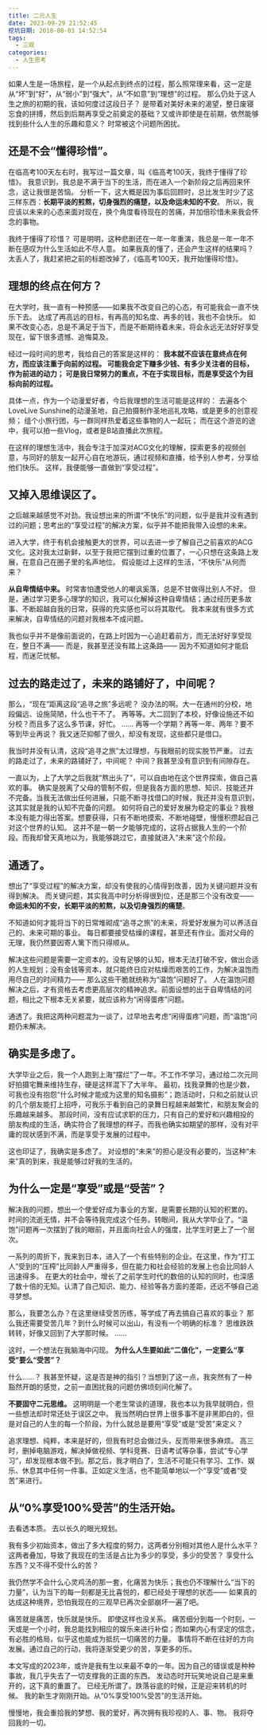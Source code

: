 ```yaml
---
title: 二元人生
date: 2023-09-29 21:52:45
挖坑日期: 2018-08-03 14:52:54
tags:
  - 三观
categories:
  - 人生思考
---
```


如果人生是一场旅程，是一个从起点到终点的过程，那么照常理来看，这一定是从“坏”到“好”，从“弱小”到“强大”，从“不如意”到“理想”的过程。
那么仍处于这人生之旅的初期的我，该如何度过这段日子？
是带着对美好未来的渴望，整日废寝忘食的拼搏，然后到后期再享受之前奠定的基础？又或许即使是在前期，依然能够找到些什么人生的乐趣和意义？
时常被这个问题所困扰。

## 还是不会“懂得珍惜”。

在临高考100天左右时，我写过一篇文章，叫《临高考100天，我终于懂得了珍惜》。
我意识到，我总是不满于当下的生活，而在进入一个新阶段之后再回来怀念，这让我很是苦恼。
分析一下，这大概是因为事后回顾时，总比发生时少了这三样东西：**长期平淡的煎熬，切身强烈的痛楚，以及命运未知的不安**。
所以，我应该以未来的心态来面对现在，换个角度看待现在的苦痛，并加倍珍惜未来我会怀念的事物。

我终于懂得了珍惜？
可是明明，这种悲剧还在一年一年重演，我总是一年一年不断在感叹为什么生活如此不尽人意。
如果我真的懂了，还会产生这样的结果吗？
太丢人了，我赶紧把之前的标题改掉了，《临高考100天，我开始懂得珍惜》。

## 理想的终点在何方？

在大学时，我一直有一种预感——如果我不改变自己的心态，有可能我会一直不快乐下去。
达成了再高远的目标，有再高的知名度、再多的钱，我也不会快乐。
如果不改变心态，总是不满足于当下，而是不断期待着未来，将会永远无法好好享受现在，留下很多遗憾、追悔莫及。

经过一段时间的思考，我给自己的答案是这样的：
**我本就不应该在意终点在何方，而应该注重于向前的过程。
可能我会定下赚多少钱、有多少关注者的目标，作为前进的动力；
可是我日常努力的重点，不在于实现目标，而是享受这个为目标向前的过程。**

具体一点，作为一个动漫爱好者，今后我理想的生活可能是这样的：
去遍各个LoveLive Sunshine的动漫圣地，自己拍摄制作圣地巡礼攻略，或是更多的创意视频；
组个小旅行团，与一群同样热爱着这些事物的人一起玩；
而在这个游览的途中，我可以拍一些Vlog，或者是B站直播此次旅程。

在这样的理想生活中，我会专注于加深对ACG文化的理解，探索更多的视频创意，与同好的朋友一起开心自在地游玩，通过视频和直播，给予别人参考，分享给他们快乐。
这样，我便能够一直做到“享受过程”。

## 又掉入思维误区了。

之后越来越感觉不对劲。我设想出来的所谓“不快乐”的问题，似乎是我并没有遇到过的问题；思考出的“享受过程”的解决方案，似乎并不能把我带入设想的未来。

进入大学，终于有机会接触更大的世界，可以去进一步了解自己之前喜欢的ACG文化。这对我太过新鲜，以至于我把它摆到过重的位置了，一心只想在这条路上发展，在意自己在圈子里的名声地位。
假设能过上这样的生活，“不快乐”从何而来？

**从自卑情结中来。**
时常害怕遭受他人的嘲讽奚落，总是不甘做得比别人不好。
但是，通过学习更多心理学的知识，我可以化解掉这种自卑情结；通过经历更多故事、不断超越自我的日常，获得的充实感也可以将其取代。
我本来就有很多方式来解决，自卑情结的问题对我根本不成问题。

我也似乎并不是像前面说的，在路上时因为一心追赶着前方，而无法好好享受现在，整日不满——
而是，我甚至还没有踏上这条路——
因为不知道如何才能启程，而迷茫忧郁。

## 过去的路走过了，未来的路铺好了，中间呢？

那么，“现在”距离这段“追寻之旅”多远呢？
没办法的啊。大一在通州的分校，地段偏远、设施简陋，什么也干不了。
再等等。大二回到了本校，好像设施还不如分校？而且多了这么多节课，好忙。
……
再等一个学期？再等一年、两年？要不等到毕业再说？
我又迷茫抑郁了很久，却没有发现，这些都只是借口。

我当时并没有认清，这段“追寻之旅”太过理想，与我眼前的现实脱节严重。
过去的路走过了，未来的路铺好了，中间呢？
中间？我甚至没有意识到有间隙存在。

一直以为，上了大学之后我就“熬出头了”，可以自由地在这个世界探索，做自己喜欢的事。
确实是脱离了父母的管制不假，但是我各方面的思想、知识、技能还并不完备。当我无法做出任何进展，只能不断寻找借口的时候，我还并没有意识到，这其实就是我的认知不完备的问题。
如何将自己的爱好发展为稳定的事业？我根本没有能力得出答案。想要获得，只有不断地摸索、不断地碰壁，慢慢积攒起自己对这个世界的认知。
这并不是一朝一夕能够完成的，这将占据我人生的一个阶段。而我却曾天真地以为，我能够跳过它，直接就进入“未来”这个阶段。

## 通透了。

想出了“享受过程”的解决方案，却没有使我的心情得到改善，因为关键问题并没有得到解决。
而关键问题，其实我高中时分析得很到位，还是那三个没有改变——**命运未知的不安，长期平淡的煎熬，以及切身强烈的痛楚**。

不知道如何才能将当下的日常堆砌成“追寻之旅”的未来，将爱好发展为可以养活自己的、未来可期的事业。
每日都要接受枯燥的课程，甚至还有作业。面对父母的无理，我仍然要因寄人篱下而只得顺从。

解决这些问题是需要一定资本的。没有足够的认知，根本无法打破不安，做出合适的人生规划；没有金钱等资本，就只能终日应对枯燥而艰苦的工作，为解决温饱而用尽自己的时间精力——
那么这些干脆就统称为“温饱”问题好了。
人在温饱问题解决之后，才有资格去考虑更高层次的精神追求。前面设想的出于自卑情结的问题，相比之下根本无关紧要，就应该称为“闲得蛋疼”问题。

通透了。我把这两种问题混为一谈了，过早地去考虑“闲得蛋疼”问题，而“温饱”问题仍未解决。

## 确实是多虑了。

大学毕业之后，我一个人跑到上海“摆烂”了一年。不工作不学习，通过给二次元同好拍摄宅舞来维持生存，硬是这样混下了大半年。
最初，找我录舞的也是少数，可我也没有抱怨“什么时候才能成为这里的知名摄影”；跑活动时，只和之前就认识的几个朋友能打上招呼，可我乐于看到自己的录舞日程越来越繁忙，和朋友聚会的乐趣越来越多。
那段时间，没有应试求职的压力，只有自己的爱好和兴趣相投的朋友构成的生活，确实符合了我理想的样子。而我也确实如期望的那样，没有对平庸的现状感到不满，而是享受于发展的过程中。

这也印证了，我确实是多虑了。
对设想的“未来”的担心是没有必要的，当这种“未来”真的到来，我是能够过好我的生活的。

## 为什么一定是“享受”或是“受苦”？

解决我的问题，想出一个使爱好成为事业的方案，是需要长期的认知的积累的。
时间的流逝无情，并不会等待我完成这个任务。转眼间，我从大学毕业了。“温饱”问题再一次摆到了我的眼前，并且面向社会人的强度，比学生时更上了一个层次。

一系列的周折下，我来到日本，进入了一个有些特别的企业。在这里，作为“打工人”受到的“压榨”比同龄人严重得多，但在能力和社会经验的发展上也会比同龄人迅速得多。
在更大的社会中，增长了之前学生时代的数倍的认知的同时，也深感了数十倍的无知。认清了自己知识、能力、经验等各方面的差距，还远不够自己追寻梦想。

那么，我要怎么办？在这里继续受苦历练，等学成了再去搞自己喜欢的事业？
那么我还需要受苦几年？到什么时候可以出山，有没有一个明确的标准？
思维跌跌转转，好像又回到了大学那时候。
……

这时，一个想法在我脑海中闪现。
**为什么人生要如此“二值化”，一定要么“享受”要么“受苦”？**

什么……？
我甚至怀疑，这是否是神的指引？当想到了这一点，我突然有了一种豁然开朗的感觉，之前一直困扰我的问题仿佛顷刻间化解了。

**不要固守二元思维。**
这明明是一个老生常谈的道理，我也本以为我早就明白，但一些想法却时常还处于误区之中。
我当然明白世界上很多事不是非黑即白的，但是对自己的人生的每一个阶段，为什么就总是要用“享受”或是“受苦”来定义？

追求理想、纯粹，本来是好的，但我有时总会做过头，反而带来很多麻烦。
高三时，删掉电脑游戏，解决掉做视频、学科竞赛、日语考试等杂事，尝试“专心学习”，却发现根本做不到。那之后，我才明白了，生活不可能只有学习、工作、娱乐、休息其中任何一件事。正如定义生活，也不能简单地以一个“享受”或者“受苦”来进行。

## 从“0%享受100%受苦”的生活开始。

去看透本质。
去以长久的眼光规划。

我有多少初始资本，做出了多大程度的努力，这两者分别相对其他人是什么水平？
这两者叠加，导致了我现在的生活是占比为多少的享受，多少的受苦？
享受什么东西？又不得不受什么的苦？

我仍然学不会什么心灵鸡汤的那一套，化痛苦为快乐；我也仍不理解什么“当下的力量”，认为当下的每一刻都是无比喜悦的，都已经处于理想的状态——
如果真的达成这种境界，恐怕我现在的三观早已再次全部崩坏一遍了吧。

痛苦就是痛苦，快乐就是快乐。
即使这样也没关系。
痛苦细分到每一个时刻，一天或是一个小时，我总能找到相应的娱乐来进行补偿；而如果内心有坚定的信念，有必胜的格局，似乎这也能成为抵抗一切痛苦的力量。
事情将不断在往好的方向发展。通过自己的行动，我将逐渐受更少的苦，享更多的乐。

本文写成的2023年，或许是我有生以来最不幸的一年。因为自己的错误或是种种事故，我几乎失去了一切支撑我的正面的东西。
发动态时开玩笑地说自己是来重开的，这下真的重置了。
已经无所谓了。跌落谷底的时候，正是迎来转机的时候。
我的新生才刚刚开始。从“0%享受100%受苦”的生活开始。

慢慢地，我会重拾我的梦想、我的爱好，再次拥有我珍视的人、事、物。
我将夺回我的一切。
